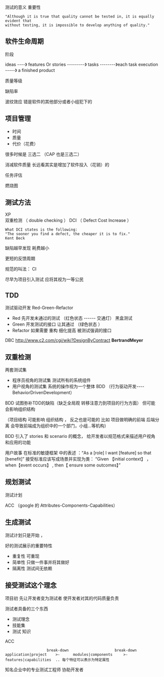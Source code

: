 测试的意义  重要性

>
    "Although it is true that quality cannot be tested in, it is equally evident that
    without testing, it is impossible to develop anything of quality."
    
软件生命周期
-------------

阶段

ideas      ----》  features Or stories ---------》 tasks  --------》each task execution  -----》  a finished product

质量等级

缺陷率  

波纹效应  错是软件的其他部分或者小组犯下的


项目管理
----------------
- 时间
- 质量
- 代价（花费）

很多时候是 三选二 （CAP 也是三选二）

消减软件质量 长远看其实是增加了软件投入（花销）的    

任务评估

燃烧图

测试方法
-------------
XP                
    双重检测 （ double checking ）
    DCI       （ Defect Cost Increase ）
    
>
    What DCI states is the following:
    "The sooner you find a defect, the cheaper it is to fix."
    Kent Beck
    
缺陷越早发现 耗费越小
    
更短的反馈周期
    
规范的叫法： CI    

尽早为项目引入测试 应将其视为一等公民


TDD
-------------
测试驱动开发                       Red-Green-Refactor

-  Red 先开发未通过的测试 （红色状态 ------  交通灯）            黑盒测试
-  Green 开发测试的接口 让其通过 （绿色状态 ）
-  Refactor 如果需要 重构 细化提高 被测试强调的接口

DBC  http://www.c2.com/cgi/wiki?DesignByContract          **BertrandMeyer**

双重检测
----------
两套测试集
-  程序员视角的测试集               测试所有的系统组件  
-  用户视角的测试集                 系统的操作视为一个整体                   BDD （行为驱动开发---- BehaviorDrivenDevelopment）

BDD 试图弥补TDD的缺陷（缺乏全局观 转移注意力到项目的行为方面）           但可能会影响组织结构

（项目结构 可能影响 组织结构 ，  反之也是可能的   比如 项目做明确的前端 后端分离  会导致前端成为组织中的一个部门，小组...等机构）


BDD 引入了 stories 和 scenario 的概念，         给开发者以规范格式来描述用户视角和应用的功能 

用户故事 在标准的敏捷框架 中的表述 ：“As a [role] I want [feature] so that [benefit]”
接受标准应该写成场景并实现为类： “Given 【initial context】 ，when【event occurs】 , then【 ensure some outcomes】”

规划测试
------------

测试计划

ACC （google 的 Attributes-Components-Capabilities）

生成测试
------------

测试计划只是开始 ，

好的测试展示的重要特性
-  重复性                    可重现
-  简单性                    只做一件事并将其做好
-  隔离性                   测试间无依赖
 
 
接受测试这个理念
--------------

项目初 先让开发者变为测试者  使开发者对其的代码质量负责
 
测试者具备的三个东西
-  测试理念
-  技能集
-  测试 知识

ACC                      

                       break-down                     break-down
    application|project    >-      modules|components     >-       features|capabilities  .. 每个特征可以表示为特定属性 
      
知名企业中的专业测试工程师 协助开发者      
    